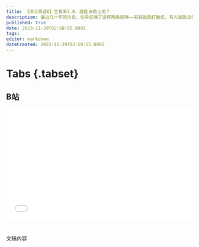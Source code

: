 ```yaml
---
title: 【讲点黑话6】生育率3.0，就能占稳土地？
description: 最近几十年的历史，似乎反映了这样两条规律——有钱就能打胜仗，有人就能占领土。2023年的以色列，相对邻国不缺钱也不缺人，生育率3.0，超过老对手伊朗的1.7，甚至也超过了人口爆炸的埃及。但以色列定居点还是被哈马斯横扫，说明人口爆炸制造了额外的内部矛盾。靠宗教信念爆人口，并不是现代国家的好策略。
published: true
date: 2023-11-29T02:58:55.899Z
tags: 
editor: markdown
dateCreated: 2023-11-29T02:58:55.899Z
---
```


# Tabs {.tabset}

## B站

<div style="position: relative; padding: 30% 45%;">
<iframe style="position: absolute; width: 100%; height: 100%; left: 0; top: 0;" src="//player.bilibili.com/player.html?&bvid=BV1bN41147dU&page=1&as_wide=1&high_quality=1&danmaku=1&autoplay=0" scrolling="no" border="0" frameborder="no" framespacing="0" allowfullscreen="true"></iframe>
</div>


#

文稿内容